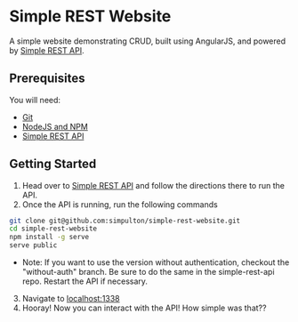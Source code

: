# Simple REST Website 
A simple website demonstrating CRUD, built using AngularJS, and powered by [Simple REST API](https://github.com/simpulton/simple-rest-api).

## Prerequisites
You will need:
* [Git](http://git-scm.com/)
* [NodeJS and NPM](https://gist.github.com/isaacs/579814)
* [Simple REST API](https://github.com/simpulton/simple-rest-api)

## Getting Started
1. Head over to [Simple REST API](https://github.com/simpulton/simple-rest-api) and follow the directions there to run the API.
2. Once the API is running, run the following commands

  ```bash
  git clone git@github.com:simpulton/simple-rest-website.git
  cd simple-rest-website
  npm install -g serve
  serve public
  ```
  * Note: If you want to use the version without authentication, checkout the "without-auth" branch. Be sure to do the same in the simple-rest-api repo. Restart the API if necessary.

3. Navigate to [localhost:1338](http://localhost:1338)
4. Hooray! Now you can interact with the API! How simple was that??
